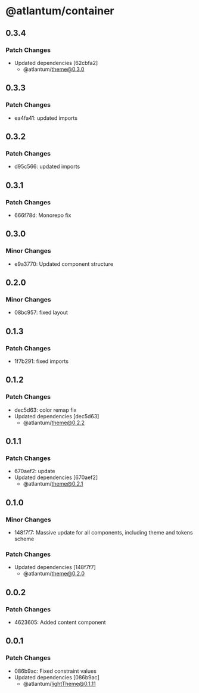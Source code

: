# @atlantum/container

## 0.3.4

### Patch Changes

-   Updated dependencies [62cbfa2]
    -   @atlantum/theme@0.3.0

## 0.3.3

### Patch Changes

-   ea4fa41: updated imports

## 0.3.2

### Patch Changes

-   d95c566: updated imports

## 0.3.1

### Patch Changes

-   666f78d: Monorepo fix

## 0.3.0

### Minor Changes

-   e9a3770: Updated component structure

## 0.2.0

### Minor Changes

-   08bc957: fixed layout

## 0.1.3

### Patch Changes

-   1f7b291: fixed imports

## 0.1.2

### Patch Changes

-   dec5d63: color remap fix
-   Updated dependencies [dec5d63]
    -   @atlantum/theme@0.2.2

## 0.1.1

### Patch Changes

-   670aef2: update
-   Updated dependencies [670aef2]
    -   @atlantum/theme@0.2.1

## 0.1.0

### Minor Changes

-   148f7f7: Massive update for all components, including theme and tokens scheme

### Patch Changes

-   Updated dependencies [148f7f7]
    -   @atlantum/theme@0.2.0

## 0.0.2

### Patch Changes

-   4623605: Added content component

## 0.0.1

### Patch Changes

-   086b9ac: Fixed constraint values
-   Updated dependencies [086b9ac]
    -   @atlantum/lightTheme@0.1.11

